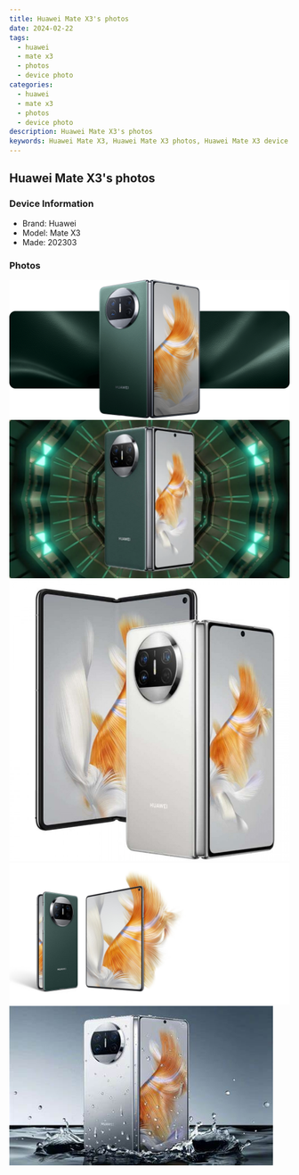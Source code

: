 ```yaml
---
title: Huawei Mate X3's photos
date: 2024-02-22
tags: 
  - huawei
  - mate x3
  - photos
  - device photo
categories: 
  - huawei
  - mate x3
  - photos
  - device photo
description: Huawei Mate X3's photos
keywords: Huawei Mate X3, Huawei Mate X3 photos, Huawei Mate X3 device photo
---
```


## Huawei Mate X3's photos

### Device Information

- Brand: Huawei
- Model: Mate X3
- Made: 202303

### Photos

![/images/best-assets/devices/huawei/huawei-mate-x3/1.jpg](/images/best-assets/devices/huawei/huawei-mate-x3/1.jpg)
![/images/best-assets/devices/huawei/huawei-mate-x3/2.jpg](/images/best-assets/devices/huawei/huawei-mate-x3/2.jpg)
![/images/best-assets/devices/huawei/huawei-mate-x3/3.jpg](/images/best-assets/devices/huawei/huawei-mate-x3/3.jpg)
![/images/best-assets/devices/huawei/huawei-mate-x3/4.jpg](/images/best-assets/devices/huawei/huawei-mate-x3/4.jpg)
![/images/best-assets/devices/huawei/huawei-mate-x3/5.jpg](/images/best-assets/devices/huawei/huawei-mate-x3/5.jpg)
